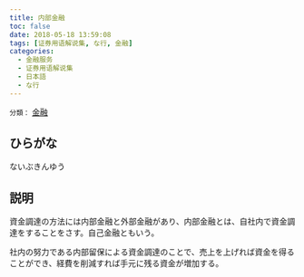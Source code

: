```yaml
---
title: 内部金融
toc: false
date: 2018-05-18 13:59:08
tags: [证券用语解说集, な行, 金融]
categories:
  - 金融服务
  - 证券用语解说集
  - 日本語
  - な行
---
```


`分類：` [金融](/tags/金融/)

## ひらがな

ないぶきんゆう

## 説明

資金調達の方法には内部金融と外部金融があり、内部金融とは、自社内で資金調達をすることをさす。自己金融ともいう。

社内の努力である内部留保による資金調達のことで、売上を上げれば資金を得ることができ、経費を削減すれば手元に残る資金が増加する。
